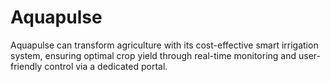# Aquapulse
Aquapulse can transform agriculture with its cost-effective smart irrigation system, ensuring optimal crop yield through real-time monitoring and user-friendly control via a dedicated portal.
